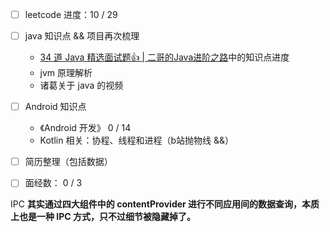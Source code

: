 - [ ] leetcode 进度：10  / 29
- [ ] java 知识点 && 项目再次梳理
	- [34 道 Java 精选面试题👍 | 二哥的Java进阶之路](https://javabetter.cn/interview/java-34.html#_7-arraylist-%E5%92%8C-linkedlist-%E7%9A%84%E5%8C%BA%E5%88%AB)中的知识点进度
	- jvm 原理解析
	- 诸葛关于 java 的视频
- [ ] Android 知识点
	-  《Android 开发》 0 / 14
	- Kotlin 相关：协程、线程和进程（b站抛物线 &&）
- [ ] 简历整理（包括数据）
- [ ] 面经数： 0 / 3



IPC
**其实通过四大组件中的 contentProvider 进行不同应用间的数据查询，本质上也是一种 IPC 方式，只不过细节被隐藏掉了。**